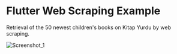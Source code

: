 # Flutter Web Scraping Example

Retrieval of the 50 newest children's books on Kitap Yurdu by web scraping.

![Screenshot_1](https://user-images.githubusercontent.com/58737803/162721425-2cbc3bdc-efe1-4fd8-aa9c-04ebb5532e5f.jpg)
